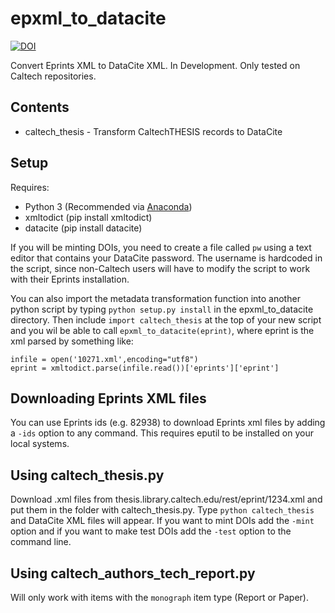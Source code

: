 # epxml_to_datacite

[![DOI](https://data.caltech.edu/badge/129455716.svg)](https://data.caltech.edu/badge/latestdoi/129455716)

Convert Eprints XML to DataCite XML.  In Development.  Only tested on Caltech
repositories.

## Contents

- caltech_thesis - Transform CaltechTHESIS records to DataCite

## Setup

Requires: 

- Python 3 (Recommended via [Anaconda](https://www.anaconda.com/download)) 
- xmltodict (pip install xmltodict)
- datacite (pip install datacite)

If you will be minting DOIs, you need to create a file called `pw` using a text
editor that contains your DataCite password.  The username is hardcoded in the
script, since non-Caltech users will have to modify the script to work with
their Eprints installation.

You can also import the metadata transformation function into another python script by typing
`python setup.py install` in the epxml_to_datacite directory.  Then include 
`import caltech_thesis` at the top of your new script and you wil be able to
call `epxml_to_datacite(eprint)`, where eprint is the xml parsed by something
like:

```
infile = open('10271.xml',encoding="utf8")
eprint = xmltodict.parse(infile.read())['eprints']['eprint']
```

## Downloading Eprints XML files

You can use Eprints ids (e.g. 82938) to download Eprints xml files by adding a
`-ids` option to any command.  This requires eputil to be installed on your local systems.

## Using caltech_thesis.py

Download .xml files from thesis.library.caltech.edu/rest/eprint/1234.xml and put 
them in the folder with caltech_thesis.py.  Type `python caltech_thesis` and
DataCite XML files will appear.  If you want to mint DOIs add the `-mint`
option and if you want to make test DOIs add the `-test` option to the command
line.  

## Using caltech_authors_tech_report.py

Will only work with items with the `monograph` item type (Report or Paper).
